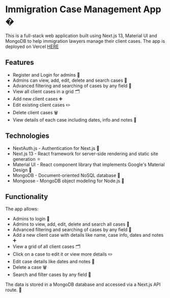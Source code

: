 # Immigration Case Management App �


This is a full-stack web application built using Next.js 13, Material UI and MongoDB to help immigration lawyers manage their client cases.
The app is deployed on Vercel [HERE](https://mongodb-client-database.vercel.app/)
## Features

- Register and Login for admins 👤
- Admins can view, add, edit, delete and search cases 📝
- Advanced filtering and searching of cases by any field 🔎
- View all client cases in a grid 🗂
- Add new client cases ➕
- Edit existing client cases ✏️
- Delete client cases 🗑️
- View details of each case including dates, info and notes 📅

## Technologies

- NextAuth.js - Authentication for Next.js 🔐
- Next.js 13 - React framework for server-side rendering and static site generation ⚛️
- Material UI - React component library that implements Google's Material Design 🎨
- MongoDB - Document-oriented NoSQL database 📘
- Mongoose - MongoDB object modeling for Node.js 🐍

## Functionality

The app allows:

- Admins to login 👤
- Admins to view, add, edit, delete and search all cases 👀
- Advanced filtering and searching of cases by any field 🔎
- Add a new client case with details like name, case info, dates and notes ➕
- View a grid of all client cases 🗂
- Click on a case to edit it or view more details ✏️
- Edit case details like dates and notes 📝
- Delete a case 🗑️
- Search and filter cases by any field 🔎

The data is stored in a MongoDB database and accessed via a Next.js API route. 📁
